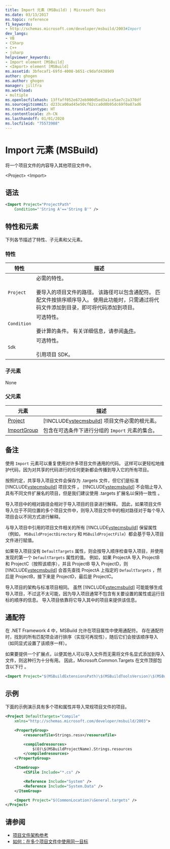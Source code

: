 ```yaml
---
title: Import 元素 (MSBuild) | Microsoft Docs
ms.date: 03/13/2017
ms.topic: reference
f1_keywords:
- http://schemas.microsoft.com/developer/msbuild/2003#Import
dev_langs:
- VB
- CSharp
- C++
- jsharp
helpviewer_keywords:
- Import element [MSBuild]
- <Import> element [MSBuild]
ms.assetid: 3bfecaf1-69fd-4008-b651-c9dafd4389d9
author: ghogen
ms.author: ghogen
manager: jillfra
ms.workload:
- multiple
ms.openlocfilehash: 13ffaff052e672eb900d5ed3a1ce5ae7c2a370df
ms.sourcegitcommit: d233ca00ad45e50cf62cca0d0b95dc69f0a87ad6
ms.translationtype: HT
ms.contentlocale: zh-CN
ms.lasthandoff: 01/01/2020
ms.locfileid: "75573988"
---
```

# <a name="import-element-msbuild"></a>Import 元素 (MSBuild)
将一个项目文件的内容导入其他项目文件中。

\<Project> \<Import>

## <a name="syntax"></a>语法

```xml
<Import Project="ProjectPath"
    Condition="'String A'=='String B'" />
```

## <a name="attributes-and-elements"></a>特性和元素
 下列各节描述了特性、子元素和父元素。

### <a name="attributes"></a>特性

|特性|描述|
|---------------|-----------------|
|`Project`|必需的特性。<br /><br /> 要导入的项目文件的路径。 该路径可以包含通配符。 匹配文件按排序顺序导入。 使用此功能时，只需通过将代码文件添加到目录，即可将代码添加到项目。|
|`Condition`|可选特性。<br /><br /> 要计算的条件。 有关详细信息，请参阅[条件](../msbuild/msbuild-conditions.md)。|
|`Sdk`| 可选特性。<br /><br /> 引用项目 SDK。|

### <a name="child-elements"></a>子元素
 None

### <a name="parent-elements"></a>父元素

| 元素 | 描述 |
| - | - |
| [Project](../msbuild/project-element-msbuild.md) | [!INCLUDE[vstecmsbuild](../extensibility/internals/includes/vstecmsbuild_md.md)] 项目文件必需的根元素。 |
| [ImportGroup](../msbuild/importgroup-element.md) | 包含在可选条件下进行分组的 `Import` 元素的集合。 |

## <a name="remarks"></a>备注
 使用 `Import` 元素可以重复使用对许多项目文件通用的代码。 这样可以更轻松地维护代码，因为对共享的代码进行的任何更新都会传播到导入它的所有项目。

 按照约定，共享导入项目文件会保存为 .targets 文件，但它们是标准 [!INCLUDE[vstecmsbuild](../extensibility/internals/includes/vstecmsbuild_md.md)] 项目文件  。 [!INCLUDE[vstecmsbuild](../extensibility/internals/includes/vstecmsbuild_md.md)] 不会阻止导入具有不同文件扩展名的项目，但是我们建议使用 .targets 扩展名以保持一致性  。

 导入项目中的相对路径会相对于导入项目的目录进行解释。 因此，如果项目文件导入位于不同位置的多个项目文件中，则导入项目文件中的相对路径对于每个导入项目会以不同方式进行解释。

 与导入项目中引用的项目文件相关的所有 [!INCLUDE[vstecmsbuild](../extensibility/internals/includes/vstecmsbuild_md.md)] 保留属性（例如， `MSBuildProjectDirectory` 和 `MSBuildProjectFile`）都会基于导入项目文件进行赋值。

 如果导入项目没有 `DefaultTargets` 属性，则会按导入顺序检查导入项目，并使用发现的第一个 `DefaultTargets` 属性的值。 例如，如果 ProjectA 导入 ProjectB 和 ProjectC（按照该顺序），并且 ProjectB 导入 ProjectD，则 [!INCLUDE[vstecmsbuild](../extensibility/internals/includes/vstecmsbuild_md.md)] 会首先查找 ProjectA 上指定的 `DefaultTargets` ，然后是 ProjectB，接下来是 ProjectD，最后是 ProjectC。

 导入项目的架构与标准项目相同。 虽然 [!INCLUDE[vstecmsbuild](../extensibility/internals/includes/vstecmsbuild_md.md)] 可能能够生成导入项目，不过这不太可能，因为导入项目通常不包含有关要设置的属性或运行目标的顺序的信息。 导入项目依靠将它导入其中的项目来提供该信息。

## <a name="wildcards"></a>通配符
 在 .NET Framework 4 中，MSBuild 允许在项目属性中使用通配符。 存在通配符时，找到的所有匹配项会进行排序（实现可再现性），随后它们会按该顺序导入（如同显式设置了该顺序一样）。

 如果要提供一个扩展点，以便其他人可以导入文件而无需将文件名显式添加到导入文件，则这种行为十分有用。 因此，Microsoft.Common.Targets 在文件顶部包含以下行  。

```xml
<Import Project="$(MSBuildExtensionsPath)\$(MSBuildToolsVersion)\$(MSBuildThisFile)\ImportBefore\*" Condition="'$(ImportByWildcardBeforeMicrosoftCommonTargets)' == 'true' and exists('$(MSBuildExtensionsPath)\$(MSBuildToolsVersion)\$(MSBuildThisFile)\ImportBefore')"/>
```

## <a name="example"></a>示例
 下面的示例演示具有多个项和属性并导入常规项目文件的项目。

```xml
<Project DefaultTargets="Compile"
    xmlns="http://schemas.microsoft.com/developer/msbuild/2003">

    <PropertyGroup>
        <resourcefile>Strings.resx</resourcefile>

        <compiledresources>
            $(O)\$(MSBuildProjectName).Strings.resources
        </compiledresources>
    </PropertyGroup>

    <ItemGroup>
        <CSFile Include="*.cs" />

        <Reference Include="System" />
        <Reference Include="System.Data" />
    </ItemGroup>

    <Import Project="$(CommonLocation)\General.targets" />
</Project>
```

## <a name="see-also"></a>请参阅
- [项目文件架构参考](../msbuild/msbuild-project-file-schema-reference.md)
- [如何：在多个项目文件中使用同一目标](../msbuild/how-to-use-the-same-target-in-multiple-project-files.md)
